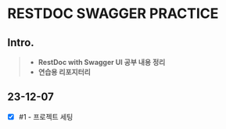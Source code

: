 # RESTDOC SWAGGER PRACTICE

## Intro.
>- **RestDoc with Swagger UI 공부 내용 정리**
>- **연습용 리포지터리**

## 23-12-07
- [x] #1 - 프로젝트 세팅

